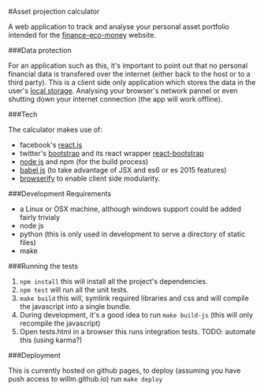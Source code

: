 #Asset projection calculator

A web application to track and analyse your personal asset portfolio intended for the [finance-eco-money](http://finance-eco-money.lu/) website.

###Data protection

For an application such as this, it's important to point out that no personal financial data is transfered over the internet (either back to the host or to a third party). This is a client side only application which stores the data in the user's [local storage](http://www.html5rocks.com/en/features/storage). Analysing your browser's network pannel or even shutting down your internet connection (the app will work offline).

###Tech

The calculator makes use of:

 * facebook's [react.js](https://facebook.github.io/react/)
 * twitter's [bootstrap](http://getbootstrap.com/) and its react wrapper [react-bootstrap](https://react-bootstrap.github.io/)
 * [node js](https://nodejs.org) and npm (for the build process)
 * [babel js](https://babeljs.io/) (to take advantage of JSX and es6 or es 2015 features)
 * [browserify](http://browserify.org/) to enable client side modularity.

###Development Requirements

* a Linux or OSX machine, although windows support could be added fairly trivialy
* node js
* python (this is only used in development to serve a directory of static files)
* make

###Running the tests

1. `npm install` this will install all the project's dependencies.
2. `npm test` will run all the unit tests.
3. `make build` this will, symlink required libraries and css and will compile the javascript into a single bundle.
4. During development, it's a good idea to run `make build-js` (this will only recompile the javascript)
5. Open tests.html in a browser this runs integration tests. TODO: automate this (using karma?)

###Deployment

This is currently hosted on github pages, to deploy (assuming you have push access to willm.github.io) run `make deploy`
